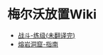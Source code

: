 # 梅尔沃放置Wiki

- [战斗-练级(未翻译完)](https://consolelog.gitee.io/melvor_idle_wiki/%E6%88%98%E6%96%97-%E7%BB%83%E7%BA%A7-index.html)
- [熔岩洞窟-指南](https://consolelog.gitee.io/melvor_idle_wiki/%E7%86%94%E5%B2%A9%E6%B4%9E%E7%AA%9F-%E6%8C%87%E5%8D%97.html)
